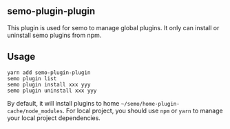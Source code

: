 ## semo-plugin-plugin

This plugin is used for semo to manage global plugins. It only can install or uninstall semo plugins from npm.

## Usage

```
yarn add semo-plugin-plugin
semo plugin list
semo plugin install xxx yyy
semo plugin uninstall xxx yyy
```

By default, it will install plugins to home `~/semo/home-plugin-cache/node_modules`. For local project, you should use `npm` or `yarn` to manage your local project dependencies.
